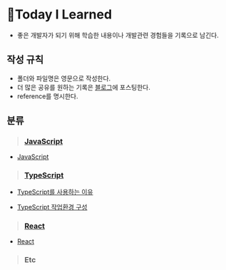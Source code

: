 # 📝Today I Learned

- 좋은 개발자가 되기 위해 학습한 내용이나 개발관련 경험들을 기록으로 남긴다.

## 작성 규칙

- 폴더와 파일명은 영문으로 작성한다.
- 더 많은 공유를 원하는 기록은 [블로그](http://s-log.netlify.app/)에 포스팅한다.
- reference를 명시한다.

## 분류

> ### [JavaScript](https://github.com/usgnusmig/TIL/tree/main/JavaScript)

- [JavaScript](https://github.com/usgnusmig/TIL/blob/main/JavaScript/JavaScript.md)

> ### [TypeScript](https://github.com/usgnusmig/TIL/tree/main/TypeScript)

- [TypeScript를 사용하는 이유](https://github.com/usgnusmig/TIL/blob/main/TypeScript/WhyTypeScript.md)

- [TypeScript 작업환경 구성](https://github.com/usgnusmig/TIL/blob/main/TypeScript/TypeScriptSetUp.md)

> ### [React](https://github.com/usgnusmig/TIL/tree/main/React)

- [React](https://github.com/usgnusmig/TIL/blob/main/React/React.md)

> ### Etc
